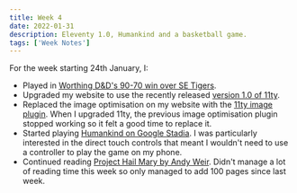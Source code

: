 ```yaml
---
title: Week 4
date: 2022-01-31
description: Eleventy 1.0, Humankind and a basketball game.
tags: ['Week Notes']
---
```


For the week starting 24th January, I:

- Played in [Worthing D&D's 90-70 win over SE Tigers](https://www.basketballsussex.co.uk/match/31514877.html).
- Upgraded my website to use the recently released [version 1.0 of 11ty](https://www.11ty.dev/blog/eleventy-one-point-oh/).
- Replaced the image optimisation on my website with the [11ty image plugin](https://www.11ty.dev/docs/plugins/image/). When I upgraded 11ty, the previous image optimisation plugin stopped working so it felt a good time to replace it.
- Started playing [Humankind on Google Stadia](https://stadia.google.com/store/details/3f40802097224fa1aaa0dcc4555828b7rcp1/sku/569fd572ad0a4bb6b3f1a08237fc69c0p). I was particularly interested in the direct touch controls that meant I wouldn't need to use a controller to play the game on my phone.
- Continued reading [Project Hail Mary by Andy Weir](https://www.andyweirauthor.com/books/project-hail-mary-hc). Didn't manage a lot of reading time this week so only managed to add 100 pages since last week.

